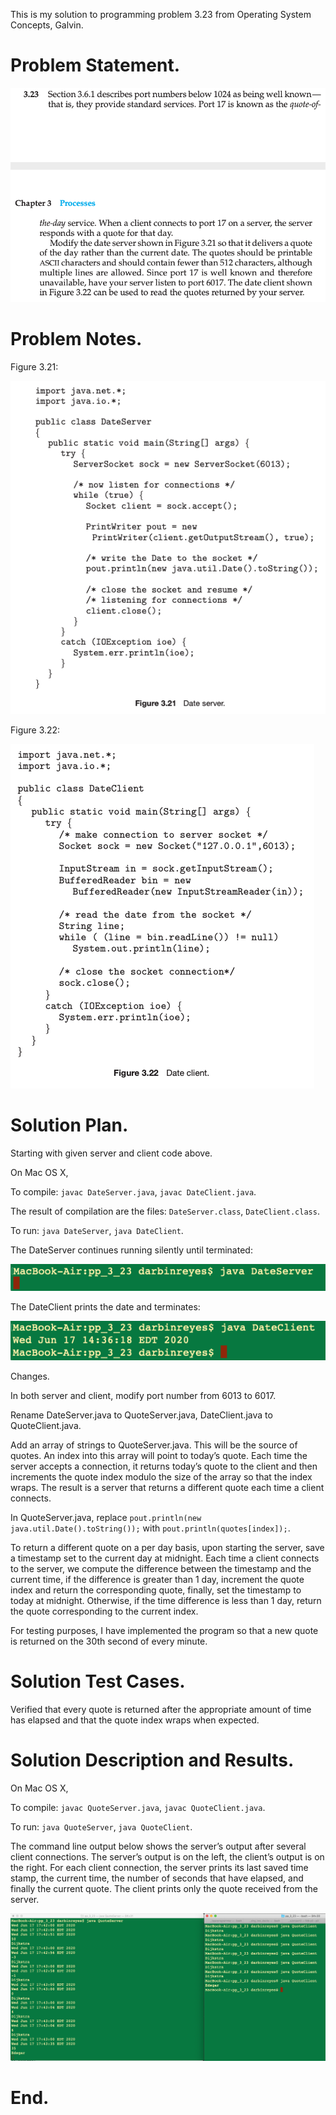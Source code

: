 This is my solution to programming problem 3.23 from Operating System Concepts, Galvin.


Problem Statement.
===



![](imgs/img0.png)


Problem Notes.
===


Figure 3.21:



![](imgs/img1.png)


Figure 3.22:



![](imgs/img2.png)


Solution Plan.
===


Starting with given server and client code above.


On Mac OS X,


To compile: `javac DateServer.java`, `javac DateClient.java`.


The result of compilation are the files: `DateServer.class`, `DateClient.class`.


To run: `java DateServer`, `java DateClient`.


The DateServer continues running silently until terminated:



![](imgs/img3.png)


The DateClient prints the date and terminates:



![](imgs/img4.png)

Changes.


In both server and client, modify port number from 6013 to 6017.


Rename DateServer.java to QuoteServer.java, DateClient.java to QuoteClient.java.


Add an array of strings to QuoteServer.java. This will be the source of quotes. An index into this array will point to today’s quote. Each time the server accepts a connection, it returns today’s quote to the client and then increments the quote index modulo the size of the array so that the index wraps. The result is a server that returns a different quote each time a client connects.


In QuoteServer.java, replace `pout.println(new java.util.Date().toString());` with `pout.println(quotes[index]);`.


To return a different quote on a per day basis, upon starting the server, save a timestamp set to the current day at midnight. Each time a client connects to the server, we compute the difference between the timestamp and the current time, if the difference is greater than 1 day, increment the quote index and return the corresponding quote, finally, set the timestamp to today at midnight. Otherwise, if the time difference is less than 1 day, return the quote corresponding to the current index.


For testing purposes, I have implemented the program so that a new quote is returned on the 30th second of every minute.


Solution Test Cases.
===


Verified that every quote is returned after the appropriate amount of time has elapsed and that the quote index wraps when expected.


Solution Description and Results.
===


On Mac OS X,


To compile: `javac QuoteServer.java`, `javac QuoteClient.java`.


To run: `java QuoteServer`, `java QuoteClient`.


The command line output below shows the server’s output after several client connections. The server’s output is on the left, the client’s output is on the right. For each client connection, the server prints its last saved time stamp, the current time, the number of seconds that have elapsed, and finally the current quote. The client prints only the quote received from the server.



![](imgs/img5.png)




End.
===

